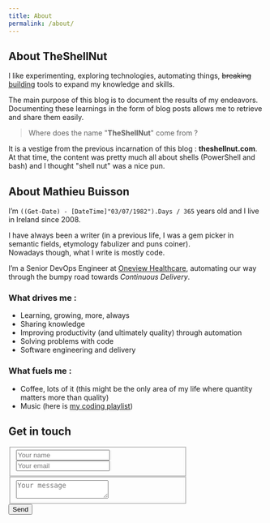 ```yaml
---
title: About
permalink: /about/
---
```


## About TheShellNut  
 
I like experimenting, exploring technologies, automating things, <del>breaking</del> <ins>building</ins> tools to expand my knowledge and skills.  

The main purpose of this blog is to document the results of my endeavors.  
Documenting these learnings in the form of blog posts allows me to retrieve and share them easily.  

> Where does the name "**TheShellNut**" come from ?  

It is a vestige from the previous incarnation of this blog : **theshellnut.com**.   
At that time, the content was pretty much all about shells (PowerShell and bash) and I thought "shell nut" was a nice pun.

## About Mathieu Buisson   

I’m `((Get-Date) - [DateTime]"03/07/1982").Days / 365` years old and I live in Ireland since 2008.  

I have always been a writer (in a previous life, I was a gem picker in semantic fields, etymology fabulizer and puns coiner).  
Nowadays though, what I write is mostly code.  

I’m a Senior DevOps Engineer at [Oneview Healthcare](http://www.oneviewhealthcare.com/), automating our way through the bumpy road towards *Continuous Delivery*.

### What drives me :  
  - Learning, growing, more, always  
  - Sharing knowledge  
  - Improving productivity (and ultimately quality) through automation  
  - Solving problems with code  
  - Software engineering and delivery  

### What fuels me :  
  - Coffee, lots of it (this might be the only area of my life where quantity matters more than quality)  
  - Music (here is [my coding playlist](https://open.spotify.com/user/mathieubuisson/playlist/4YxhSI2Cpwej2CEU3YxoD5))  

## Get in touch  

<form action="https://formspree.io/theshellnut@outlook.com" method="POST" style="width: 70%">
  <fieldset>
    <input type="text" name="name" placeholder="Your name">
    <input type="email" name="_replyto" placeholder="Your email">
  </fieldset>
  <fieldset>
    <textarea name="message" placeholder="Your message"></textarea>
  </fieldset>
  <button class="btn btn--info" type="submit">Send</button>
</form>
